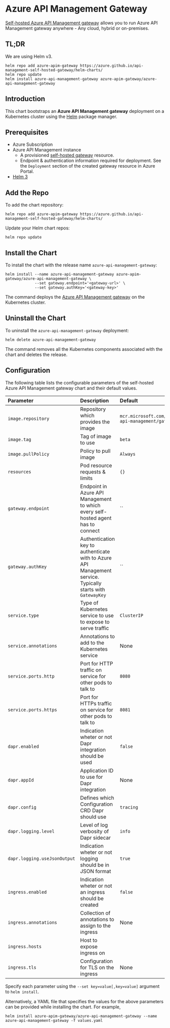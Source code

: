 # Azure API Management Gateway

[Self-hosted Azure API Management gateway](https://docs.microsoft.com/en-us/azure/api-management/self-hosted-gateway-overview) allows you to run Azure API Management gateway anywhere - Any cloud, hybrid or on-premises.

## TL;DR
We are using Helm v3.

```console
helm repo add azure-apim-gateway https://azure.github.io/api-management-self-hosted-gateway/helm-charts/
helm repo update
helm install azure-api-management-gateway azure-apim-gateway/azure-api-management-gateway
```

## Introduction

This chart bootstraps an **Azure API Management gateway** deployment on a Kubernetes cluster using the [Helm](https://helm.sh/) package manager.

## Prerequisites

- Azure Subscription
- Azure API Management instance
    - A provisioned [self-hosted gateway](https://docs.microsoft.com/en-us/azure/api-management/api-management-howto-provision-self-hosted-gateway) resource.
    - Endpoint & authentication information required for deployment. See the `Deployment` section of the created gateway resource in Azure Portal.
- [Helm 3](https://helm.sh/docs/intro/install/)


## Add the Repo
To add the chart repository:

```console
helm repo add azure-apim-gateway https://azure.github.io/api-management-self-hosted-gateway/helm-charts/
```

Update your Helm chart repos:

```console
helm repo update
```

## Install the Chart

To install the chart with the release name `azure-api-management-gateway`:

```console
helm install --name azure-api-management-gateway azure-apim-gateway/azure-api-management-gateway \
             --set gateway.endpoint='<gateway-url>' \
             --set gateway.authKey='<gateway-key>'
```

The command deploys the [Azure API Management gateway](https://docs.microsoft.com/en-us/azure/api-management/self-hosted-gateway-overview) on the Kubernetes cluster.

## Uninstall the Chart

To uninstall the `azure-api-management-gateway` deployment:

```console
helm delete azure-api-management-gateway
```

The command removes all the Kubernetes components associated with the chart and
deletes the release.

## Configuration

The following table lists the configurable parameters of the self-hosted Azure API Management gateway chart and
their default values.

| Parameter                  | Description              | Default              |
|:---------------------------|:-------------------------|:---------------------|
| `image.repository`  | Repository which provides the image | `mcr.microsoft.com/azure-api-management/gateway` |
| `image.tag`  | Tag of image to use | `beta`            |
| `image.pullPolicy`  | Policy to pull image | `Always`            |
| `resources`  | Pod resource requests & limits |    `{}`    |
| `gateway.endpoint`  | Endpoint in Azure API Management to which every self-hosted agent has to connect | ``            |
| `gateway.authKey`  | Authentication key to authenticate with to Azure API Management service. Typically starts with `GatewayKey ` | ``            |
| `service.type`  | Type of Kubernetes service to use to expose to serve traffic | `ClusterIP`            |
| `service.annotations`  | Annotations to add to the Kubernetes service | None            |
| `service.ports.http`  | Port for HTTP traffic on service for other pods to talk to | `8080`            |
| `service.ports.https`  | Port for HTTPs traffic on service for other pods to talk to | `8081`            |
| `dapr.enabled`  | Indication wheter or not Dapr integration should be used | `false`            |
| `dapr.appId`  | Application ID to use for Dapr integration | None            |
| `dapr.config`  | Defines which Configuration CRD Dapr should use | `tracing`            |
| `dapr.logging.level`  | Level of log verbosity of Dapr sidecar | `info`            |
| `dapr.logging.useJsonOutput`  | Indication wheter or not logging should be in JSON format | `true`            |
| `ingress.enabled`  | Indication wheter or not an ingress should be created | `false`            |
| `ingress.annotations`  | Collection of annotations to assign to the ingress | None            |
| `ingress.hosts`  | Host to expose ingress on |             |
| `ingress.tls`  | Configuration for TLS on the ingress | None            |

Specify each parameter using the `--set key=value[,key=value]` argument to
`helm install`.

Alternatively, a YAML file that specifies the values for the above parameters can
be provided while installing the chart. For example,

```console
helm install azure-apim-gateway/azure-api-management-gateway --name azure-api-management-gateway -f values.yaml
```

